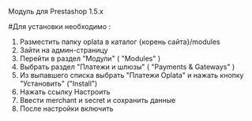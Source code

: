 Модуль для Prestashop 1.5.х

#Для установки необходимо : 
1. Разместить папку oplata в каталог {корень сайта}/modules
2. Зайти на админ-страницу
3. Перейти в раздел "Модули" ( "Modules" )
4. Выбрать раздел "Платежи и шлюзы" ( "Payments & Gateways" )
5. Из выпавшего списка выбрать "Платежи Oplata" и нажать кнопку "Установить" ("Install")
6. Нажать ссылку Настроить
7. Ввести merchant и secret и сохранить данные
8. После настройки включить
